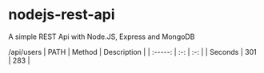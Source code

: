# nodejs-rest-api
A simple REST Api with Node.JS, Express and MongoDB

/api/users
| PATH | Method  | Description  |
| :-----: | :-: | :-: |
| Seconds | 301 | 283 |
